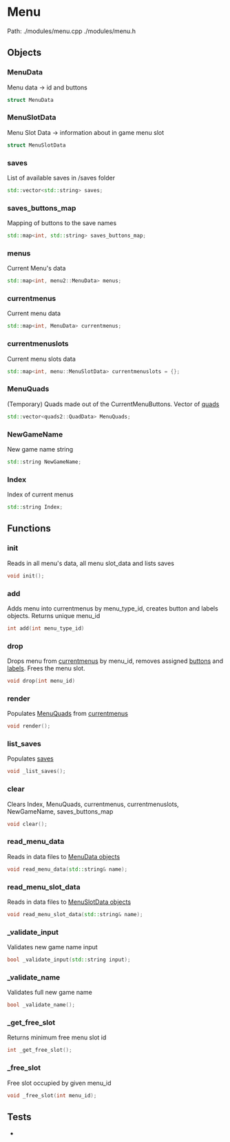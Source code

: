 # Menu
Path: ./modules/menu.cpp   ./modules/menu.h

## Objects

### MenuData
Menu data -> id and buttons
```c++
struct MenuData
```

### MenuSlotData
Menu Slot Data -> information about in game menu slot
```c++
struct MenuSlotData
```

### saves
List of available saves in /saves folder
```c++
std::vector<std::string> saves;
```

### saves_buttons_map
Mapping of buttons to the save names
```c++
std::map<int, std::string> saves_buttons_map;
```

### menus
Current Menu's data
```c++
std::map<int, menu2::MenuData> menus;
```
### currentmenus
Current menu data
```c++
std::map<int, MenuData> currentmenus;
```

### currentmenuslots
Current menu slots data
```c++
std::map<int, menu::MenuSlotData> currentmenuslots = {}; 
```

### MenuQuads
(Temporary) Quads made out of the CurrentMenuButtons. Vector of [quads](quads.md#QuadData)
```c++
std::vector<quads2::QuadData> MenuQuads;
```

### NewGameName
New game name string
```c++
std::string NewGameName;
```

### Index
Index of current menus
```c++
std::string Index;
```

## Functions

### init
Reads in all menu's data, all menu slot_data and lists saves
```c++
void init();
```

### add
Adds menu into currentmenus by menu_type_id, creates button and labels objects.
Returns unique menu_id
```c++
int add(int menu_type_id)
```

### drop
Drops menu from [currentmenus](menu.md#currentmenus) by menu_id, removes assigned [buttons](buttons.md#ButtonData) and [labels](fonts.md#LabelData). Frees the menu slot. 
```c++
void drop(int menu_id)
```

### render
Populates [MenuQuads](menu.md#MenuQuads) from [currentmenus](menu.md#currentmenus)
```c++
void render();
```

### list_saves
Populates [saves](menu.md#saves)
```c++
void _list_saves();
```

### clear
Clears Index, MenuQuads, currentmenus, currentmenuslots, NewGameName, saves_buttons_map
```c++
void clear();
```

### read_menu_data
Reads in data files to [MenuData objects](menu.md#MenuData)
```c++
void read_menu_data(std::string& name);
```

### read_menu_slot_data
Reads in data files to [MenuSlotData objects](menu.md#MenuSlotData)
```c++
void read_menu_slot_data(std::string& name);
```

### _validate_input
Validates new game name input
```c++
bool _validate_input(std::string input);
```

### _validate_name
Validates full new game name
```c++
bool _validate_name();
```

### _get_free_slot
Returns minimum free menu slot id
```c++
int _get_free_slot();
```

### _free_slot
Free slot occupied by given menu_id
```c++
void _free_slot(int menu_id);
```

## Tests
- 
